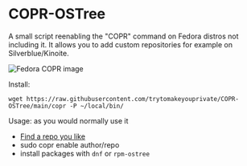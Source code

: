 # COPR-OSTree
A small script reenabling the "COPR" command on Fedora distros not including it. It allows you to add custom repositories for example on Silverblue/Kinoite.

![Fedora COPR image](https://copr.fedorainfracloud.org/static/copr_logo.png)

Install:

```
wget https://raw.githubusercontent.com/trytomakeyouprivate/COPR-OSTree/main/copr -P ~/local/bin/
```

Usage: as you would normally use it
- [Find a repo you like](https://copr.fedorainfracloud.org/coprs/)
- sudo copr enable author/repo
- install packages with `dnf` or `rpm-ostree`
